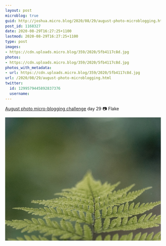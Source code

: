 ```yaml
---
layout: post
microblog: true
guid: http://joshua.micro.blog/2020/08/29/august-photo-microblogging.html
post_id: 1168327
date: 2020-08-29T16:27:25+1100
lastmod: 2020-08-29T16:27:25+1100
type: post
images:
- https://cdn.uploads.micro.blog/359/2020/5fb4117c8d.jpg
photos:
- https://cdn.uploads.micro.blog/359/2020/5fb4117c8d.jpg
photos_with_metadata:
- url: https://cdn.uploads.micro.blog/359/2020/5fb4117c8d.jpg
url: /2020/08/29/august-photo-microblogging.html
twitter:
  id: 1299579445892837376
  username: 
---
```

[August photo micro-blogging challenge](https://micro.welltempered.net/2020/07/23/august-photoblogging-challenge.html) day 29 📷 Flake

<img src="uploads/2020/5fb4117c8d.jpg" width="600" height="400" alt="" />
